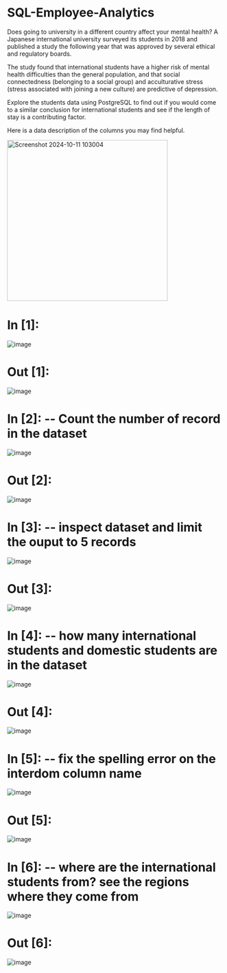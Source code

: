 # SQL-Employee-Analytics
Does going to university in a different country affect your mental health? A Japanese international university surveyed its students in 2018 and published a study the following year that was approved by several ethical and regulatory boards.

The study found that international students have a higher risk of mental health difficulties than the general population, and that social connectedness (belonging to a social group) and acculturative stress (stress associated with joining a new culture) are predictive of depression.

Explore the students data using PostgreSQL to find out if you would come to a similar conclusion for international students and see if the length of stay is a contributing factor.

Here is a data description of the columns you may find helpful.

<img width="374" alt="Screenshot 2024-10-11 103004" src="https://github.com/user-attachments/assets/557f0a17-0ce2-49cc-9af4-ae28cd45e81e">

# In [1]:
![image](https://github.com/user-attachments/assets/4600a9b7-ca75-468a-a548-18125ff08847)


# Out [1]:

![image](https://github.com/user-attachments/assets/e6164211-0b47-43df-9690-dc5b22ea958f)

# In [2]: -- Count the number of record in the dataset
![image](https://github.com/user-attachments/assets/d5b2bba7-20f8-4d02-9ea0-cba75fe46e6f)


# Out [2]:

![image](https://github.com/user-attachments/assets/ceb8a164-17a6-4410-9510-cd7fbbb63dec)


# In [3]: -- inspect dataset and limit the ouput to 5 records
![image](https://github.com/user-attachments/assets/1b5b445b-81c8-4f9a-9418-c207a2b56942)


# Out [3]: 

![image](https://github.com/user-attachments/assets/2eb9db3c-4892-45d1-9599-003ddc12f2fd)

# In [4]: -- how many international students and domestic students are in the dataset
![image](https://github.com/user-attachments/assets/3ba32c1b-9f10-418f-af4c-2d3349679fee)

# Out [4]: 

![image](https://github.com/user-attachments/assets/afea9e53-1925-497d-a0db-3c8e646eacd9)



# In [5]: -- fix the spelling error on the interdom column name
![image](https://github.com/user-attachments/assets/7feb413a-e7f9-47f3-9cf3-0eb942e8b23c)

# Out [5]: 
![image](https://github.com/user-attachments/assets/1b359464-e2e6-4690-8695-2316cb02d37b)

# In [6]: -- where are the international students from? see the regions where they come from
![image](https://github.com/user-attachments/assets/406d515e-b7a6-458f-ad05-4bbbb1964d5d)

# Out [6]: 
![image](https://github.com/user-attachments/assets/c1d8143c-04f4-4947-96a0-1740adb57b7f)









